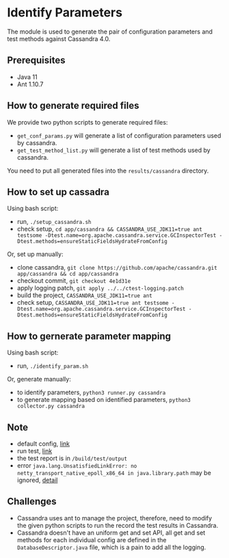 # Identify Parameters
The module is used to generate the pair of configuration parameters and test methods against Cassandra 4.0.

## Prerequisites
- Java 11
- Ant 1.10.7

## How to generate required files
We provide two python scripts to generate required files:
- `get_conf_params.py` will generate a list of configuration parameters used by cassandra.
- `get_test_method_list.py` will generate a list of test methods used by cassandra.

You need to put all generated files into the `results/cassandra` directory.

## How to set up cassadra
Using bash script:
- run, `./setup_cassandra.sh`
- check setup, `cd app/cassandra && CASSANDRA_USE_JDK11=true ant testsome -Dtest.name=org.apache.cassandra.service.GCInspectorTest -Dtest.methods=ensureStaticFieldsHydrateFromConfig`

Or, set up manually:
- clone cassandra, `git clone https://github.com/apache/cassandra.git app/cassandra && cd app/cassandra`
- checkout commit, `git checkout 4e1d31e`
- apply logging patch, `git apply ../../ctest-logging.patch`
- build the project, `CASSANDRA_USE_JDK11=true ant`
- check setup, `CASSANDRA_USE_JDK11=true ant testsome -Dtest.name=org.apache.cassandra.service.GCInspectorTest -Dtest.methods=ensureStaticFieldsHydrateFromConfig`

## How to gernerate parameter mapping
Using bash script:
- run, `./identify_param.sh`

Or, generate manually:
- to identify parameters, `python3 runner.py cassandra`
- to generate mapping based on identified parameters, `python3 collector.py cassandra`

## Note
- default config, [link](https://cassandra.apache.org/doc/latest/cassandra/getting_started/configuring.html)
- run test, [link](https://cassandra.apache.org/_/development/testing.html)
- the test report is in `/build/test/output`
- error `java.lang.UnsatisfiedLinkError: no netty_transport_native_epoll_x86_64 in java.library.path` may be ignored, [detail](https://stackoverflow.com/a/62219986)

## Challenges
- Cassandra uses ant to manage the project, therefore, need to modify the given python scripts to run the record the test results in Cassandra.
- Cassandra doesn't have an uniform get and set API, all get and set methods for each individual config are defined in the `DatabaseDescriptor.java` file, which is a pain to add all the logging.
